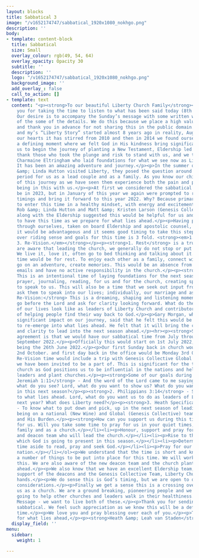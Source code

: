 ```yaml
---
layout: blocks
title: Sabbatical 3
image: "/v1652174747/sabbatical_1920x1080_nokhgo.png"
description: ''
body:
- template: content-block
  title: Sabbatical
  size: Small
  overlay_colour: rgb(49, 54, 64)
  overlay_opacity: Opacity 30
  subtitle: ''
  description: ''
  logo: "/v1652174747/sabbatical_1920x1080_nokhgo.png"
  background_image: ''
  add_overlay_: false
  call_to_action: []
- template: text
  content: "<p><strong>To our beautiful Liberty Church Family</strong></p><p>Thank
    you for taking the time to listen to what has been said today (8th May 2022).
    Our desire is to accompany the Sunday’s message with some written words as a reminder
    of the some of the details. We do this because we place a high value on family
    and thank you in advance for not sharing this in the public domain.</p><p>Leah’s
    and my’s “Liberty Story” started almost 8 years ago in reality, August 2014. In
    our hearts it has stirred from 2010 and then in 2014 we found ourselves facing
    a defining moment where we felt God in His kindness bring significant people alongside
    us to begin the journey of planting a New Testament, Eldership led church.</p><p>We
    thank those who took the plunge and risk to stand with us, and we thank Mike &amp;
    Charmaine Eltringham who laid foundations for what we see now as Liberty Church.
    It has been an amazing adventure and journey.</p><p>In the summer of 2019, Rob
    &amp; Linda Hutton visited Liberty, they posed the question around a sabbatical
    period for us as a lead couple and as a family. As you know our children are part
    of this journey as we have seen them experience both the pain and privilege of
    being in this with us.</p><p>At first we considered the sabbatical time would
    be in 2023, but in January of this year we again were prompted to reconsider the
    timings and bring it forward to this year 2022. Why? Because primarily we want
    to enter this time in a healthy mindset, with energy and excitement.</p><p>Both
    Rob &amp; Linda Hutton and Matt &amp; Kristen Larson (Genesis Collective Team)
    along with the Eldership suggested this would be helpful for us and the church
    to have this time as we prepare for what lies ahead.</p><p>Having prayed this
    through ourselves, taken on board Eldership and apostolic counsel, we can see
    it would be advantageous and it seems good timing to take this step.</p><p>The
    over riding sense and goals for this time is 3 fold. <strong><em>1. Rest 2. Reset
    3. Re-Vision.</em></strong></p><p><strong>1. Rest</strong> is a true pause. We
    are aware that leading the church, we generally do not stop or put this role down.
    We live it, love it, often go to bed thinking and talking about it. So part of
    time would be for rest. To enjoy each other as a family, connect with our children,
    go on an adventure, create memories. This would be an absence from social media,
    emails and have no active responsibility in the church.</p><p><strong>2. Reset:</strong>
    This is an intentional time of laying foundations for the next season. In Scripture,
    prayer, journaling, reading, for us and for the church, creating space for God
    to speak to us. This will also be a time that we seek out input from mentors and
    ask them to speak into our lives; individually, our marriage and as leaders.</p><p><strong>3.
    Re-Vision:</strong> This is a dreaming, shaping and listening moment where we
    go before the Lord and ask for clarity looking forward. What do the next years
    of our lives look like as leaders of Liberty Church and contributors to the mission
    of helping people find their way back to God.</p><p>Gary Morgan, who has has a
    significant impact on our journey, said that he felt this would be a time of cocooning
    to re-emerge into what lies ahead. He felt that it will bring the courage, confidence
    and clarity to lead into the next season ahead.</p><hr><p><strong>Schedule</strong></p><p>The
    agreement is that we would have our sabbatical time from July through to end of
    September 2022.</p><p>Officially this would start on 1st July 2022, our last Sunday
    being the 26th June 2022.</p><p>Our first Sunday back in church would be Sunday
    2nd October. and first day back in the office would be Monday 3rd October.</p><p>Our
    Re-Vision time would include a trip with Genesis Collective Global Team which
    we have been invited to be a part of. This is significant for the team and the
    church as God positions us to be influential in the nations and helping raise
    leaders and plant churches.</p><p><strong>Some of our goals during this time….</strong></p><p><strong>1.
    Jeremiah 1:11</strong> - And the word of the Lord came to me saying, Jeremiah,
    what do you see? Lord, what do you want to show us? What do you want us to see
    in this next season?</p><p><strong>2. Philippians 3:14</strong> - Straining forward
    to what lies ahead. Lord, what do you want us to do as leaders of Liberty in this
    next year? What does Liberty need?</p><p><strong>3. Heath Specifically</strong>
    - To know what to put down and pick, up in the next season of leading Liberty,
    being on a national (New Wine) and Global (Genesis Collective) teams. His yoke
    and His Burden.</p><p><strong>How can you support us during this time?</strong></p><ol><li><p>Pray
    for us. Will you take some time to pray for us in your quiet times, with your
    family and as a church.</p></li><li><p>Honour, support and pray for the Eldership
    and deacon team who will lead the church.</p></li><li><p>Rise to the opportunities
    which God is going to present in this season.</p></li><li><p>Determine to set
    time aside to read, pray and seek God.</p></li><li><p>Pray for our city, region,
    nation.</p></li></ol><p>We understand that the time is short and know there are
    a number of things to be put into place for this time. We will work hard to achieve
    this. We are also aware of the new deacon team and the church plant which lies
    ahead.</p><p>We also know that we have an excellent Eldership team, who with the
    support of the deacons and the Genesis Collective Team, Liberty Church is in excellent
    hands.</p><p>We do sense this is God’s timing, but we are open to questions and
    considerations.</p><p>Finally we get a sense this is a crossing over moment for
    us as a church. We are a ground breaking, pioneering people and we feel we are
    going to help other churches and leaders walk in their healthiness. Model and
    Message - we want to live both of these.</p><p>Thank you for sending us on this
    sabbatical. We feel such appreciation as we know this will be a defining and refining
    time.</p><p>We love you and pray blessing over each of you.</p><p>Thank you Jesus
    for what lies ahead,</p><p><strong>Heath &amp; Leah van Staden</strong></p>"
  display_field: ''
menu:
  sidebar:
    weight: 1

---
```

